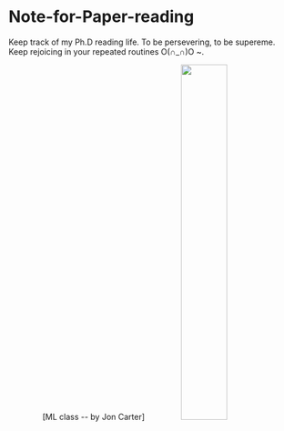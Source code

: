 # Note-for-Paper-reading
Keep track of my Ph.D reading life. To be 
persevering, to be supereme. Keep rejoicing in your repeated routines O(∩_∩)O ~.






<div align=center> [ML class -- by Jon Carter] <img src="https://www.kdnuggets.com/images/cartoon-machine-learning-class.jpg" width="40%" height="40%"> </div>
